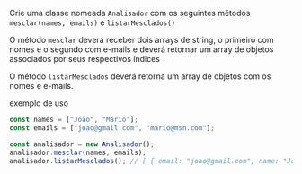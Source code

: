 Crie uma classe nomeada `Analisador` com os seguintes métodos `mesclar(names, emails)` e `listarMesclados()`

O método `mesclar` deverá receber dois arrays de string, o primeiro com nomes e o segundo com e-mails e deverá retornar um array de objetos associados por seus respectivos índices

O método `listarMesclados` deverá retorna um array de objetos com os nomes e e-mails.

exemplo de uso

```js
const names = ["João", "Mário"];
const emails = ["joao@gmail.com", "mario@msn.com"];

const analisador = new Analisador();
analisador.mesclar(names, emails);
analisador.listarMesclados(); // [ { email: "joao@gmail.com", name: "João" }, { email: "mario@msn.com", name: "Mário" }]
```
